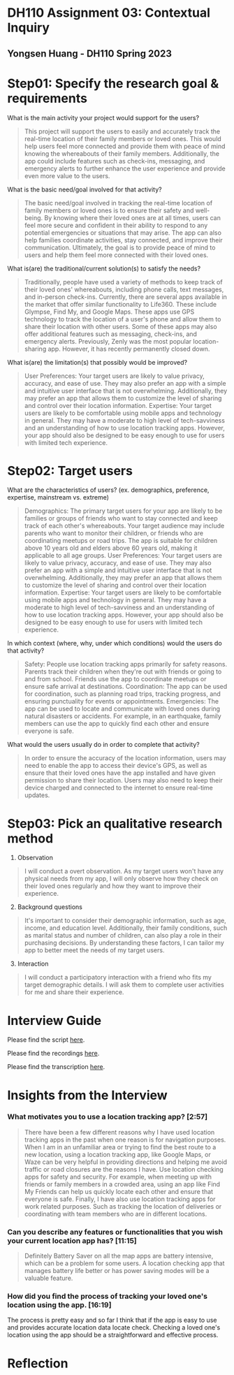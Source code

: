 # DH110 Assignment 03: Contextual Inquiry
## Yongsen Huang - DH110 Spring 2023

# Step01: Specify the research goal & requirements
What is the main activity your project would support for the users?
> This project will support the users to easily and accurately track the real-time location of their family members or loved ones. This would help users feel more connected and provide them with peace of mind knowing the whereabouts of their family members. Additionally, the app could include features such as check-ins, messaging, and emergency alerts to further enhance the user experience and provide even more value to the users.

What is the basic need/goal involved for that activity?
> The basic need/goal involved in tracking the real-time location of family members or loved ones is to ensure their safety and well-being. By knowing where their loved ones are at all times, users can feel more secure and confident in their ability to respond to any potential emergencies or situations that may arise. The app can also help families coordinate activities, stay connected, and improve their communication. Ultimately, the goal is to provide peace of mind to users and help them feel more connected with their loved ones.

What is(are) the traditional/current solution(s) to satisfy the needs?
>Traditionally, people have used a variety of methods to keep track of their loved ones' whereabouts, including phone calls, text messages, and in-person check-ins.
> Currently, there are several apps available in the market that offer similar functionality to Life360. These include Glympse, Find My, and Google Maps. These apps use GPS technology to track the location of a user's phone and allow them to share their location with other users. Some of these apps may also offer additional features such as messaging, check-ins, and emergency alerts.
> Previously, Zenly was the most popular location-sharing app. However, it has recently permanently closed down.

What is(are) the limitation(s) that possibly would be improved?
> User Preferences: Your target users are likely to value privacy, accuracy, and ease of use. They may also prefer an app with a simple and intuitive user interface that is not overwhelming. Additionally, they may prefer an app that allows them to customize the level of sharing and control over their location information.
> Expertise: Your target users are likely to be comfortable using mobile apps and technology in general. They may have a moderate to high level of tech-savviness and an understanding of how to use location tracking apps. However, your app should also be designed to be easy enough to use for users with limited tech experience.

# Step02: Target users
What are the characteristics of users? (ex. demographics, preference, expertise, mainstream vs. extreme)
> Demographics: The primary target users for your app are likely to be families or groups of friends who want to stay connected and keep track of each other's whereabouts. Your target audience may include parents who want to monitor their children, or friends who are coordinating meetups or road trips. The app is suitable for children above 10 years old and elders above 60 years old, making it applicable to all age groups.
> User Preferences: Your target users are likely to value privacy, accuracy, and ease of use. They may also prefer an app with a simple and intuitive user interface that is not overwhelming. Additionally, they may prefer an app that allows them to customize the level of sharing and control over their location information.
> Expertise: Your target users are likely to be comfortable using mobile apps and technology in general. They may have a moderate to high level of tech-savviness and an understanding of how to use location tracking apps. However, your app should also be designed to be easy enough to use for users with limited tech experience.

In which context (where, why, under which conditions) would the users do that activity?
>Safety: People use location tracking apps primarily for safety reasons. Parents track their children when they're out with friends or going to and from school. Friends use the app to coordinate meetups or ensure safe arrival at destinations.
>Coordination: The app can be used for coordination, such as planning road trips, tracking progress, and ensuring punctuality for events or appointments.
>Emergencies: The app can be used to locate and communicate with loved ones during natural disasters or accidents. For example, in an earthquake, family members can use the app to quickly find each other and ensure everyone is safe.

What would the users usually do in order to complete that activity?
> In order to ensure the accuracy of the location information, users may need to enable the app to access their device's GPS, as well as ensure that their loved ones have the app installed and have given permission to share their location. Users may also need to keep their device charged and connected to the internet to ensure real-time updates.

# Step03: Pick an qualitative research method
1. Observation
> I will conduct a overt observation. As my target users won't have any physical needs from my app, I will only observe how they check on their loved ones regularly and how they want to improve their experience.
2. Background questions
> It's important to consider their demographic information, such as age, income, and education level. Additionally, their family conditions, such as marital status and number of children, can also play a role in their purchasing decisions. By understanding these factors, I can tailor my app to better meet the needs of my target users. 
3. Interaction
> I will conduct a participatory interaction with a friend who fits my target demographic details. I will ask them to complete user activities for me and share their experience.

# Interview Guide
Please find the script [here](https://docs.google.com/document/d/1agLhft50-ZDwBrpGEPZBggkECe4eBvL6MjtQZbcMTzs/edit?usp=sharing).

Please find the recordings [here](https://drive.google.com/file/d/1_FKy_3NOacxbje0MzeJ1b27ueZG-9t5a/view?usp=sharing).

Please find the transcription [here](https://docs.google.com/document/d/1eR3eoUUuQX3MoG1kq8XK1JBkvSUBC8oFqHpsWHqRleU/edit?usp=sharing).

# Insights from the Interview

### What motivates you to use a location tracking app? [2:57]
> There have been a few different reasons why I have used location tracking apps in the past when one reason is for navigation purposes. When I am in an unfamiliar area or trying to find the best route to a new location, using a location tracking app, like Google Maps, or Waze can be very helpful in providing directions and helping me avoid traffic or road closures are the reasons I have. Use location checking apps for safety and security. For example, when meeting up with friends or family members in a crowded area, using an app like Find My Friends can help us quickly locate each other and ensure that everyone is safe. Finally, I have also use location tracking apps for work related purposes. Such as tracking the location of deliveries or coordinating with team members who are in different locations.

### Can you describe any features or functionalities that you wish your current location app has? [11:15]
> Definitely Battery Saver on all the map apps are battery intensive, which can be a problem for some users. A location checking app that manages battery life better or has power saving modes will be a valuable feature.

### How did you find the process of tracking your loved one's location using the app. [16:19]
The process is pretty easy and so far I think that if the app is easy to use and provides accurate location data locate check. Checking a loved one's location using the app should be a straightforward and effective process.

# Reflection
